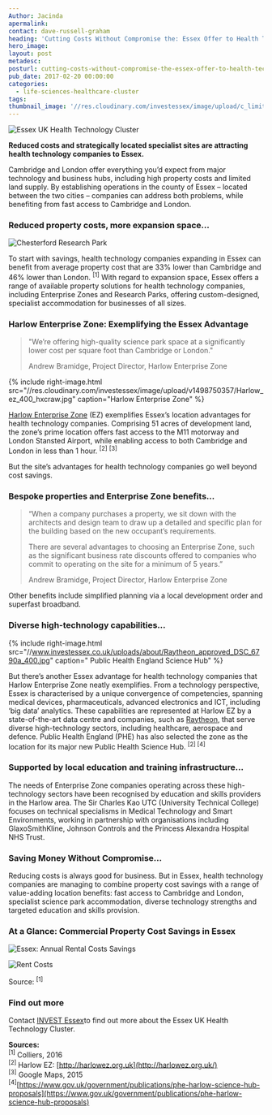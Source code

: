 ```yaml
---
Author: Jacinda
apermalink:
contact: dave-russell-graham
heading: 'Cutting Costs Without Compromise the: Essex Offer to Health Technology Companies'
hero_image:
layout: post
metadesc:
posturl: cutting-costs-without-compromise-the-essex-offer-to-health-technology-companies
pub_date: 2017-02-20 00:00:00
categories:
  - life-sciences-healthcare-cluster
tags:
thumbnail_image: '//res.cloudinary.com/investessex/image/upload/c_limit,h_165,w_165/v1498745733/Chesterford_RP_2_700.jpg'
---
```



![Essex UK Health Technology Cluster](http://www.investessex.co.uk/uploads/about/EUHeTC_Icon_FINAL.png)

**Reduced costs and strategically located specialist sites are attracting health technology companies to Essex.**

Cambridge and London offer everything you’d expect from major technology and business hubs, including high property costs and limited land supply. By establishing operations in the county of Essex – located between the two cities – companies can address both problems, while benefiting from fast access to Cambridge and London.

### Reduced property costs, more expansion space…

![Chesterford Research Park](http://www.investessex.co.uk/uploads/about/Chesterford_RP_2_700.jpg)

To start with savings, health technology companies expanding in Essex can benefit from average property cost that are 33% lower than Cambridge and 46% lower than London. <sup>[1]</sup> With regard to expansion space, Essex offers a range of available property solutions for health technology companies, including Enterprise Zones and Research Parks, offering custom-designed, specialist accommodation for businesses of all sizes.

### Harlow Enterprise Zone: Exemplifying the Essex Advantage

> "We’re offering high-quality science park space at a significantly lower cost per square foot than Cambridge or London."
>
>
> Andrew Bramidge, Project Director, Harlow Enterprise Zone

{% include right-image.html src="//res.cloudinary.com/investessex/image/upload/v1498750357/Harlow_ez_400_hxcraw.jpg" caption="Harlow Enterprise Zone" %}

[Harlow Enterprise Zone](http://investessex.co.uk/studies/place-studies/harlow-enterprise-zone) (EZ) exemplifies Essex’s location advantages for health technology companies. Comprising 51 acres of development land, the zone’s prime location offers fast access to the M11 motorway and London Stansted Airport, while enabling access to both Cambridge and London in less than 1 hour. <sup>[2]</sup> <sup>[3]</sup>&nbsp;

But the site’s advantages for health technology companies go well beyond cost savings.&nbsp;

### Bespoke properties and Enterprise Zone benefits…

> “When a company purchases a property, we sit down with the architects and design team to draw up a detailed and specific plan for the building based on the new occupant’s requirements.
>
>
> There are several advantages to choosing an Enterprise Zone, such as the significant business rate discounts offered to companies who commit to operating on the site for a minimum of 5 years.”
>
>
> Andrew Bramidge, Project Director, Harlow Enterprise Zone

Other benefits include simplified planning via a local development order and superfast broadband.

### Diverse high-technology capabilities…

{% include right-image.html src="//www.investessex.co.uk/uploads/about/Raytheon_approved_DSC_6790a_400.jpg" caption=" Public Health England Science Hub" %}

But there’s another Essex advantage for health technology companies that Harlow Enterprise Zone neatly exemplifies. From a technology perspective, Essex is characterised by a unique convergence of competencies, spanning medical devices, pharmaceuticals, advanced electronics and ICT, including ‘big data’ analytics. These capabilities are represented at Harlow EZ by a state-of-the-art data centre and companies, such as [Raytheon](http://investessex.co.uk/studies/case-studies/raytheon-company), that serve diverse high-technology sectors, including healthcare, aerospace and defence. Public Health England (PHE) has also selected the zone as the location for its major new Public Health Science Hub. <sup>[2] [4]</sup>

### Supported by local education and training infrastructure…

The needs of Enterprise Zone companies operating across these high-technology sectors have been recognised by education and skills providers in the Harlow area. The Sir Charles Kao UTC (University Technical College) focuses on technical specialisms in Medical Technology and Smart Environments, working in partnership with organisations including GlaxoSmithKline, Johnson Controls and the Princess Alexandra Hospital NHS Trust.

### Saving Money Without Compromise…

Reducing costs is always good for business. But in Essex, health technology companies are managing to combine property cost savings with a range of value-adding location benefits: fast access to Cambridge and London, specialist science park accommodation, diverse technology strengths and targeted education and skills provision.

### At a Glance: Commercial Property Cost Savings in Essex

![Essex: Annual Rental Costs Savings](http://www.investessex.co.uk/uploads/about/HeT1_Rent_Costs.png)

![Rent Costs](http://www.investessex.co.uk/uploads/about/IE_HeT_Rent_Chart.png)

Source: <sup>[1]</sup>

### Find out more

Contact [INVEST Essex](http://investessex.co.uk/)to find out more about the Essex UK Health Technology Cluster.

**Sources:**
<br><sup>[1]</sup> Colliers, 2016
<br><sup>[2] </sup>Harlow EZ: [http://harlowez.org.uk](http://harlowez.org.uk/)
<br><sup>[3]</sup> Google Maps, 2015
<br><sup>[4]</sup>[https://www.gov.uk/government/publications/phe-harlow-science-hub-proposals](https://www.gov.uk/government/publications/phe-harlow-science-hub-proposals)&nbsp;